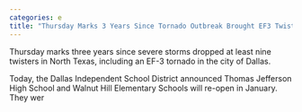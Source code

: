```yaml
---
categories: e
title: "Thursday Marks 3 Years Since Tornado Outbreak Brought EF3 Twister Through Dallas"
---
```


Thursday marks three years since severe storms dropped at least nine twisters in North Texas, including an EF-3 tornado in the city of Dallas.



Today, the Dallas Independent School District announced Thomas Jefferson High School and Walnut Hill Elementary Schools will re-open in January. They wer